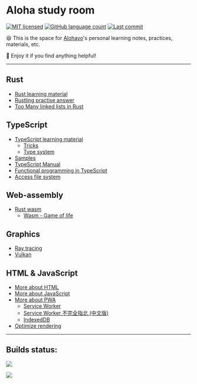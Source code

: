 # Aloha study room

[![MIT licensed](https://img.shields.io/github/license/GarfieldZHU/Aloha-study-room)](./LICENSE)
[![GitHub language count](https://img.shields.io/github/languages/count/GarfieldZHU/Aloha-study-room)](.)
[![Last commit](https://img.shields.io/github/last-commit/GarfieldZHU/Aloha-study-room)](.)

😆 This is the space for [Alohayo](https://github.com/GarfieldZHU)'s personal learning notes, practices, materials, etc. 

🥳 Enjoy it if you find anything helpful!   

---

## Rust 
* [Rust learning material](./Rust)
* [Rustling practise answer](./Rust/rustling-answers)
* [Too Many linked lists in Rust](./Rust/Linked_Lists)

## TypeScript
* [TypeScript learning material](./TypeScript)
    * [Tricks](./TypeScript/tricks.md)
    * [Type system](./TypeScript/type_system.md)
* [Samples](./TypeScript/TypeScriptSamples)
* [TypeScript Manual](https://github.com/zhongsp/TypeScript)
* [Functional programming in TypeScript](./TypeScript/FP)
* [Access file system](./TypeScript/FileSystem.md)

## Web-assembly
* [Rust wasm](./wasm/rust-wasm)
    * [Wasm - Game of life](./wasm/rust-wasm/wasm-game-of-life)

## Graphics
* [Ray tracing](./Graphics/RayTracing)
* [Vulkan](./Graphics/Vulkan)

## HTML & JavaScript
* [More about HTML](./Browser/HTML)
* [More about JavaScript](./Browser/JavaScript)
* [More about PWA](./Browser/PWA)
     * [Service Worker](./Browser/PWA/ServiceWorker.md)
     * [Service Worker 不完全指北 (中文版)](https://ghcdn.rawgit.org/GarfieldZHU/Aloha-study-room/master/Browser/PWA/ServiceWorker_zh-CN.html)
     * [IndexedDB](./Browser/PWA/IndexedDB.md)
* [Optimize rendering](./Browser/RenderingOptimization)


---

## Builds status:

[![](https://github.com/GarfieldZHU/Aloha-study-room/workflows/Rust-wasm/badge.svg)](https://github.com/GarfieldZHU/Aloha-study-room/actions?query=workflow%3ARust-wasm)

[![](https://github.com/GarfieldZHU/Aloha-study-room/workflows/Ray-tracing/badge.svg)](https://github.com/GarfieldZHU/Aloha-study-room/actions?query=workflow%3ARay-tracing)


